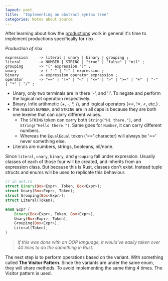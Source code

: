 ```yaml
---
layout: post
title:  "Implementing an abstract syntax tree"
categories: Notes about source
---
```


After learning about how the [productions](https://yjh16120.github.io/rlox/notes/about/source/2021/08/08/Representing-code.html) work in general it's time to implement productions specifically for rlox.

*Production of rlox*
```
expression     -> literal | unary | binary | grouping ;
literal        -> NUMBER | STRING | "true" | "false" | "nil" ;
grouping       -> "(" expression ")" ;
unary          -> ( "-" | "!" ) expression ;
binary         -> expression operator expression ;
operator       -> "==" | "!=" | "<" | "<=" | ">" | ">=" | "+"  | "-"  | "*" | "/" ;
```
- Unary, only two terminals are in there '-', and '!'. To negate and perform the logical not operation respectively.
- Binary. Infix artihmetic (+, -, *, /), and logical operators (==, !=, <, etc.) .
- the reason `NUMBER`, and `STRING` are in all caps is because they are both one lexeme that can carry different values.
    - The `STRING` token can carry both `String("Hi there.")`, and `String("Hello there.")`. Same goes for `Number`, it can carry different numbers.
    - Whereas the `EqualEqual` token ('==' character) will always be '==' never something else.
- Literals are numbers, strings, booleans, nil/none.

Since `literal`, `unary`, `binary`, and `grouping` fall under expression. Usually classes of each of those four will be created, and inherits from an expression class. But because this is Rust, classes don't exist. Instead tuple structs and enums will be used to replicate this behaviour.

```rust
// in ast.rs
struct Binary(Box<Expr>, Token, Box<Expr>);
struct Unary(Box<Expr>, Token);
struct Grouping(Box<Expr>);
struct Literal(Token);

enum Expr {
    Binary(Box<Expr>, Token, Box<Expr>),
    Unary(Box<Expr>, Token),
    Grouping(Box<Expr>),
    Literal(Token),
}
```
> *If this was done with an OOP language, it would've easily taken over 40 lines to do the samething in Rust.*  

The next step is to perform operations based on the variant. With something called **The Visitor Pattern**. Since the variants are under the same enum, they will share methods. To avoid implementing the same thing 4 times. The Visitor pattern is used.
